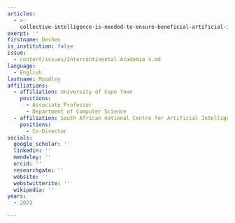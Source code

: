 ```yaml
---
articles:
  - >-
    collective-intelligence-is-needed-to-ensure-beneficial-artificial-intelligence
exerpt: ''
firstname: Deshen
is_institution: false
issue:
  - content/issues/Intercontinental Academia 4.md
language:
  - English
lastname: Moodley
affiliations:
  - affiliation: University of Cape Town
    positions:
      - Associate Professor
      - Department of Computer Science
  - affiliation: South African national Centre for Artificial Intelligence Research
    positions:
      - Co-Director
socials:
  google_scholar: ''
  linkedin: ''
  mendeley: ''
  orcid: ''
  researchgate: ''
  website: ''
  webstwitterite: ''
  wikipedia: ''
years:
  - 2023

---
```

